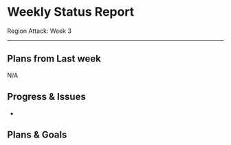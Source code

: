# Weekly Status Report

Region Attack: Week 3

---

## Plans from Last week

N/A

## Progress & Issues

* 

## Plans & Goals